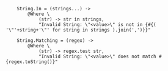 		String.In = (strings...) ->
			@Where \
				(str) -> str in strings,
				"Invalid String: \"<value>\" is not in {#{( '\"'+string+'\"' for string in strings ).join(',')}}"

		String.Matching = (regex) ->
			@Where \
				(str) -> regex.test str,
				"Invalid String: \"<value>\" does not match #{regex.toString()}"